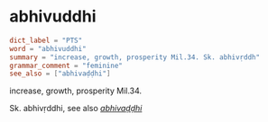 # abhivuddhi

``` toml
dict_label = "PTS"
word = "abhivuddhi"
summary = "increase, growth, prosperity Mil.34. Sk. abhivṛddh"
grammar_comment = "feminine"
see_also = ["abhivaḍḍhi"]
```

increase, growth, prosperity Mil.34.

Sk. abhivṛddhi, see also *[abhivaḍḍhi](abhivaḍḍhi.md)*

